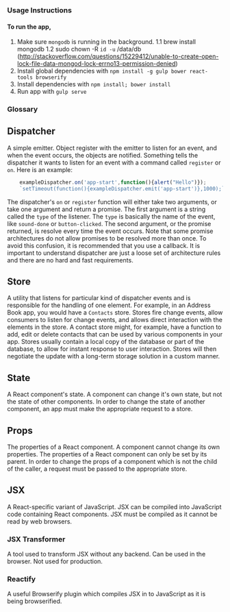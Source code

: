 ### Usage Instructions

#### To run the app,
1. Make sure `mongodb` is running in the background. 
1.1 brew install mongodb
1.2 sudo chown -R `id -u` /data/db (http://stackoverflow.com/questions/15229412/unable-to-create-open-lock-file-data-mongod-lock-errno13-permission-denied)
2. Install global dependencies with `npm install -g gulp bower react-tools browserify`
3. Install dependencies with `npm install; bower install`
4. Run app with `gulp serve`


### Glossary

## Dispatcher
A simple emitter. Object register with the emitter to listen for an event, and when the event occurs, the objects are notified.
Something tells the dispatcher it wants to listen for an event with a command called `register` or `on`. 
Here is an example:
```javascript
    exampleDispatcher.on('app-start',function(){alert("Hello")});
    `setTimeout(function(){exampleDispatcher.emit('app-start')},1000);` // hello
```
The dispatcher's `on` or `register` function will either take two arguments, or take one argument and return a promise. The first argument is a string called the `type` of the listener. The `type` is basically the name of the event, like `sound-done` or `button-clicked`. The second argument, or the promise returned, is resolve every time the event occurs.
Note that some promise architectures do not allow promises to be resolved more than once. To avoid this confusion, it is recommended that you use a callback.
It is important to understand dispatcher are just a loose set of architecture rules and there are no hard and fast requirements.

## Store
A utility that listens for particular kind of dispatcher events and is responsible for the handling of one element.
For example, in an Address Book app, you would have a `Contacts` store.
Stores fire change events, allow consumers to listen for change events, and allows direct interaction with the elements in the store.
A contact store might, for example, have a function to add, edit or delete contacts that can be used by various components in your app.
Stores usually contain a local copy of the database or part of the database, to allow for instant response to user interaction. Stores will then negotiate the update with a long-term storage solution in a custom manner.

## State
A React component's state. A component can change it's own state, but not the state of other components. In order to change the state of another component, an app must make the appropriate request to a store.

## Props
The properties of a React component. A component cannot change its own properties. The properties of a React component can only be set by its parent. In order to change the props of a component which is not the child of the caller, a request must be passed to the appropriate store.

## JSX
A React-specific variant of JavaScript. JSX can be compiled into JavaScript code containing React components. JSX must be compiled as it cannot be read by web browsers. 

### JSX Transformer
A tool used to transform JSX without any backend. Can be used in the browser. Not used for production.

### Reactify
A useful Browserify plugin which compiles JSX in to JavaScript as it is being browserified.
